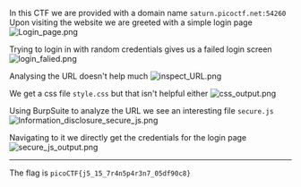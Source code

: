 In this CTF we are provided with a domain name ```saturn.picoctf.net:54260```
Upon visiting the website we are greeted with a simple login page
![Login_page.png](/Login_page.png)

Trying to login in with random credentials gives us a failed login screen
![login_falied.png](/Login_failed.png)

Analysing the URL doesn't help much
![inspect_URL.png](/inspect_URL.png)

We get a css file ```style.css``` but that isn't helpful either
![css_output.png](/css_output.png)

Using BurpSuite to analyze the URL we see an interesting file ```secure.js```
![Information_disclosure_secure_js.png](/Information_disclosure_secure_js.png)

Navigating to it we directly get the credentials for the login page
![secure_js_output.png](/secure_js_output.png)

* * *
The flag is
```picoCTF{j5_15_7r4n5p4r3n7_05df90c8}```

